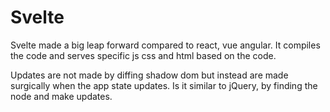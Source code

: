 # Svelte

Svelte made a big leap forward compared to react, vue angular. It compiles the code and serves specific js css and html based on the code.

Updates are not made by diffing shadow dom but instead are made surgically when the app state updates. Is it similar to jQuery, by finding the node and make updates. 
